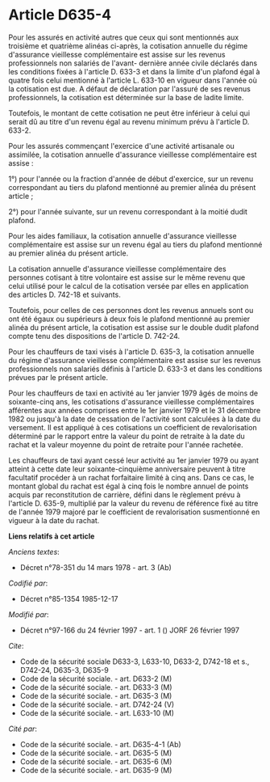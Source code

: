 # Article D635-4

Pour les assurés en activité autres que ceux qui sont mentionnés aux troisième et quatrième alinéas ci-après, la cotisation
annuelle du régime d'assurance vieillesse complémentaire est assise sur les revenus professionnels non salariés de l'avant-
dernière année civile déclarés dans les conditions fixées à l'article D. 633-3 et dans la limite d'un plafond égal à quatre
fois celui mentionné à l'article L. 633-10 en vigueur dans l'année où la cotisation est due. A défaut de déclaration par
l'assuré de ses revenus professionnels, la cotisation est déterminée sur la base de ladite limite. 

Toutefois, le montant de cette cotisation ne peut être inférieur à celui qui serait dû au titre d'un revenu égal au revenu
minimum prévu à l'article D. 633-2. 

Pour les assurés commençant l'exercice d'une activité artisanale ou assimilée, la cotisation annuelle d'assurance vieillesse
complémentaire est assise   : 

1°) pour l'année ou la fraction d'année de début d'exercice, sur un revenu correspondant au tiers du plafond mentionné au
premier alinéa du présent article ; 

2°) pour l'année suivante, sur un revenu correspondant à la moitié dudit plafond. 

Pour les aides familiaux, la cotisation annuelle d'assurance vieillesse complémentaire est assise sur un revenu égal au tiers
du plafond mentionné au premier alinéa du présent article. 

La cotisation annuelle d'assurance vieillesse complémentaire des personnes cotisant à titre volontaire est assise sur le même
revenu que celui utilisé pour le calcul de la cotisation versée par elles en application des articles D. 742-18 et suivants. 

Toutefois, pour celles de ces personnes dont les revenus annuels sont ou ont été égaux ou supérieurs à deux fois le plafond
mentionné au premier alinéa du présent article, la cotisation est assise sur le double dudit plafond compte tenu des
dispositions de l'article D. 742-24. 

Pour les chauffeurs de taxi visés à l'article D. 635-3, la cotisation annuelle du régime d'assurance vieillesse
complémentaire est assise sur les revenus professionnels non salariés définis à l'article D. 633-3 et dans les conditions
prévues par le présent article. 

Pour les chauffeurs de taxi en activité au 1er janvier 1979 âgés de moins de soixante-cinq ans, les cotisations d'assurance
vieillesse complémentaires afférentes aux années comprises entre le 1er janvier 1979 et le 31 décembre 1982 ou jusqu'à la
date de cessation de l'activité sont calculées à la date du versement. Il est appliqué à ces cotisations un coefficient de
revalorisation déterminé par le rapport entre la valeur du point de retraite à la date du rachat et la valeur moyenne du
point de retraite pour l'année rachetée. 

Les chauffeurs de taxi ayant cessé leur activité au 1er janvier 1979 ou ayant atteint à cette date leur soixante-cinquième
anniversaire peuvent à titre facultatif procéder à un rachat forfaitaire limité à cinq ans. Dans ce cas, le montant global du
rachat est égal à cinq fois le nombre annuel de points acquis par reconstitution de carrière, défini dans le règlement prévu
à l'article D. 635-9, multiplié par la valeur du revenu de référence fixé au titre de l'année 1979 majoré par le coefficient
de revalorisation susmentionné en vigueur à la date du rachat.

**Liens relatifs à cet article**

_Anciens textes_:

  - Décret n°78-351 du 14 mars 1978 - art. 3 (Ab)

_Codifié par_:

  - Décret n°85-1354 1985-12-17

_Modifié par_:

  - Décret n°97-166 du 24 février 1997 - art. 1 () JORF 26 février 1997

_Cite_:

  - Code de la sécurité sociale D633-3, L633-10, D633-2, D742-18 et s., D742-24, D635-3, D635-9
  - Code de la sécurité sociale. - art. D633-2 (M)
  - Code de la sécurité sociale. - art. D633-3 (M)
  - Code de la sécurité sociale. - art. D635-3 (M)
  - Code de la sécurité sociale. - art. D742-24 (V)
  - Code de la sécurité sociale. - art. L633-10 (M)

_Cité par_:

  - Code de la sécurité sociale. - art. D635-4-1 (Ab)
  - Code de la sécurité sociale. - art. D635-5 (M)
  - Code de la sécurité sociale. - art. D635-6 (M)
  - Code de la sécurité sociale. - art. D635-9 (M)
